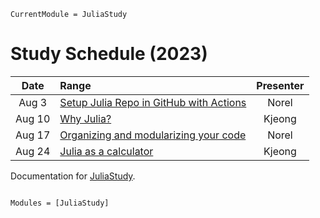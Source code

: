 ```@meta
CurrentModule = JuliaStudy
```

# Study Schedule (2023)

|  Date  | Range                                           | Presenter |
| :----: | :---------------------------------------------- | :-------: |
| Aug 3  | [Setup Julia Repo in GitHub with Actions](@ref) |   Norel   |
| Aug 10 | [Why Julia?](@ref)                              |  Kjeong   |
| Aug 17 | [Organizing and modularizing your code](@ref)   |   Norel   |
| Aug 24 | [Julia as a calculator](@ref)                   |  Kjeong   |

Documentation for [JuliaStudy](https://github.com/ecoinfos/JuliaStudy.jl).

```@index

```

```@autodocs
Modules = [JuliaStudy]
```
